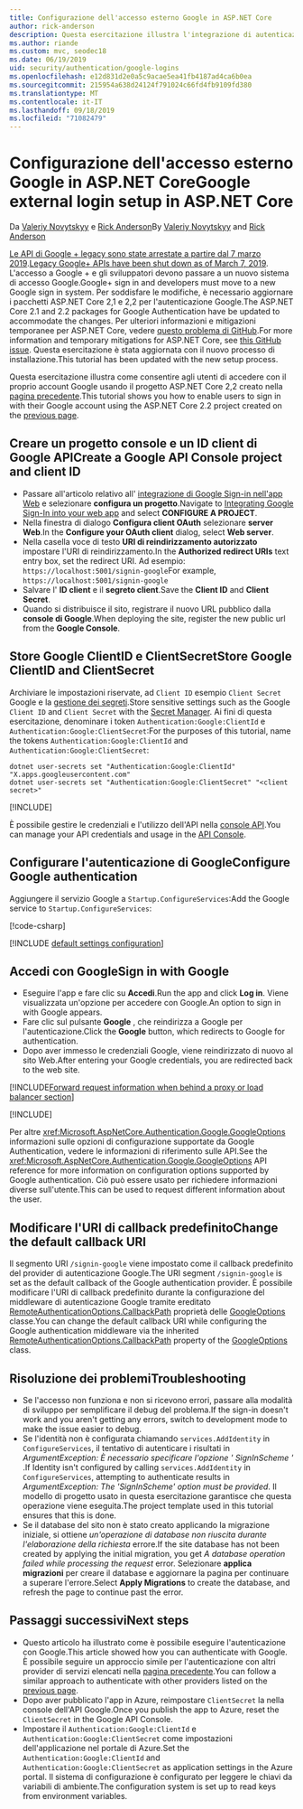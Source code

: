 ```yaml
---
title: Configurazione dell'accesso esterno Google in ASP.NET Core
author: rick-anderson
description: Questa esercitazione illustra l'integrazione di autenticazione dell'utente account Google in un'app ASP.NET Core esistente.
ms.author: riande
ms.custom: mvc, seodec18
ms.date: 06/19/2019
uid: security/authentication/google-logins
ms.openlocfilehash: e12d831d2e0a5c9acae5ea41fb4187ad4ca6b0ea
ms.sourcegitcommit: 215954a638d24124f791024c66fd4fb9109fd380
ms.translationtype: MT
ms.contentlocale: it-IT
ms.lasthandoff: 09/18/2019
ms.locfileid: "71082479"
---
```

# <a name="google-external-login-setup-in-aspnet-core"></a><span data-ttu-id="ed3b1-103">Configurazione dell'accesso esterno Google in ASP.NET Core</span><span class="sxs-lookup"><span data-stu-id="ed3b1-103">Google external login setup in ASP.NET Core</span></span>

<span data-ttu-id="ed3b1-104">Da [Valeriy Novytskyy](https://github.com/01binary) e [Rick Anderson](https://twitter.com/RickAndMSFT)</span><span class="sxs-lookup"><span data-stu-id="ed3b1-104">By [Valeriy Novytskyy](https://github.com/01binary) and [Rick Anderson](https://twitter.com/RickAndMSFT)</span></span>

<span data-ttu-id="ed3b1-105">[Le API di Google + legacy sono state arrestate a partire dal 7 marzo 2019](https://developers.google.com/+/api-shutdown).</span><span class="sxs-lookup"><span data-stu-id="ed3b1-105">[Legacy Google+ APIs have been shut down as of March 7, 2019](https://developers.google.com/+/api-shutdown).</span></span> <span data-ttu-id="ed3b1-106">L'accesso a Google + e gli sviluppatori devono passare a un nuovo sistema di accesso Google.</span><span class="sxs-lookup"><span data-stu-id="ed3b1-106">Google+ sign in and developers must move to a new Google sign in system.</span></span> <span data-ttu-id="ed3b1-107">Per soddisfare le modifiche, è necessario aggiornare i pacchetti ASP.NET Core 2,1 e 2,2 per l'autenticazione Google.</span><span class="sxs-lookup"><span data-stu-id="ed3b1-107">The ASP.NET Core 2.1 and 2.2 packages for Google Authentication have be updated to accommodate the changes.</span></span> <span data-ttu-id="ed3b1-108">Per ulteriori informazioni e mitigazioni temporanee per ASP.NET Core, vedere [questo problema di GitHub](https://github.com/aspnet/AspNetCore/issues/6486).</span><span class="sxs-lookup"><span data-stu-id="ed3b1-108">For more information and temporary mitigations for ASP.NET Core, see [this GitHub issue](https://github.com/aspnet/AspNetCore/issues/6486).</span></span> <span data-ttu-id="ed3b1-109">Questa esercitazione è stata aggiornata con il nuovo processo di installazione.</span><span class="sxs-lookup"><span data-stu-id="ed3b1-109">This tutorial has been updated with the new setup process.</span></span>

<span data-ttu-id="ed3b1-110">Questa esercitazione illustra come consentire agli utenti di accedere con il proprio account Google usando il progetto ASP.NET Core 2,2 creato nella [pagina precedente](xref:security/authentication/social/index).</span><span class="sxs-lookup"><span data-stu-id="ed3b1-110">This tutorial shows you how to enable users to sign in with their Google account using the ASP.NET Core 2.2 project created on the [previous page](xref:security/authentication/social/index).</span></span>

## <a name="create-a-google-api-console-project-and-client-id"></a><span data-ttu-id="ed3b1-111">Creare un progetto console e un ID client di Google API</span><span class="sxs-lookup"><span data-stu-id="ed3b1-111">Create a Google API Console project and client ID</span></span>

* <span data-ttu-id="ed3b1-112">Passare all'articolo relativo all' [integrazione di Google Sign-in nell'app Web](https://developers.google.com/identity/sign-in/web/devconsole-project) e selezionare **configura un progetto**.</span><span class="sxs-lookup"><span data-stu-id="ed3b1-112">Navigate to [Integrating Google Sign-In into your web app](https://developers.google.com/identity/sign-in/web/devconsole-project) and select **CONFIGURE A PROJECT**.</span></span>
* <span data-ttu-id="ed3b1-113">Nella finestra di dialogo **Configura client OAuth** selezionare **server Web**.</span><span class="sxs-lookup"><span data-stu-id="ed3b1-113">In the **Configure your OAuth client** dialog, select **Web server**.</span></span>
* <span data-ttu-id="ed3b1-114">Nella casella voce di testo **URI di reindirizzamento autorizzato** impostare l'URI di reindirizzamento.</span><span class="sxs-lookup"><span data-stu-id="ed3b1-114">In the **Authorized redirect URIs** text entry box, set the redirect URI.</span></span> <span data-ttu-id="ed3b1-115">Ad esempio: `https://localhost:5001/signin-google`</span><span class="sxs-lookup"><span data-stu-id="ed3b1-115">For example, `https://localhost:5001/signin-google`</span></span>
* <span data-ttu-id="ed3b1-116">Salvare l' **ID client** e il **segreto client**.</span><span class="sxs-lookup"><span data-stu-id="ed3b1-116">Save the **Client ID** and **Client Secret**.</span></span>
* <span data-ttu-id="ed3b1-117">Quando si distribuisce il sito, registrare il nuovo URL pubblico dalla **console di Google**.</span><span class="sxs-lookup"><span data-stu-id="ed3b1-117">When deploying the site, register the new public url from the **Google Console**.</span></span>

## <a name="store-google-clientid-and-clientsecret"></a><span data-ttu-id="ed3b1-118">Store Google ClientID e ClientSecret</span><span class="sxs-lookup"><span data-stu-id="ed3b1-118">Store Google ClientID and ClientSecret</span></span>

<span data-ttu-id="ed3b1-119">Archiviare le impostazioni riservate, ad `Client ID` esempio `Client Secret` Google e la [gestione dei segreti](xref:security/app-secrets).</span><span class="sxs-lookup"><span data-stu-id="ed3b1-119">Store sensitive settings such as the Google `Client ID` and `Client Secret` with the [Secret Manager](xref:security/app-secrets).</span></span> <span data-ttu-id="ed3b1-120">Ai fini di questa esercitazione, denominare i token `Authentication:Google:ClientId` e `Authentication:Google:ClientSecret`:</span><span class="sxs-lookup"><span data-stu-id="ed3b1-120">For the purposes of this tutorial, name the tokens `Authentication:Google:ClientId` and `Authentication:Google:ClientSecret`:</span></span>

```dotnetcli
dotnet user-secrets set "Authentication:Google:ClientId" "X.apps.googleusercontent.com"
dotnet user-secrets set "Authentication:Google:ClientSecret" "<client secret>"
```

[!INCLUDE[](~/includes/environmentVarableColon.md)]

<span data-ttu-id="ed3b1-121">È possibile gestire le credenziali e l'utilizzo dell'API nella [console API](https://console.developers.google.com/apis/dashboard).</span><span class="sxs-lookup"><span data-stu-id="ed3b1-121">You can manage your API credentials and usage in the [API Console](https://console.developers.google.com/apis/dashboard).</span></span>

## <a name="configure-google-authentication"></a><span data-ttu-id="ed3b1-122">Configurare l'autenticazione di Google</span><span class="sxs-lookup"><span data-stu-id="ed3b1-122">Configure Google authentication</span></span>

<span data-ttu-id="ed3b1-123">Aggiungere il servizio Google a `Startup.ConfigureServices`:</span><span class="sxs-lookup"><span data-stu-id="ed3b1-123">Add the Google service to `Startup.ConfigureServices`:</span></span>

[!code-csharp[](~/security/authentication/social/social-code/StartupGoogle.cs?name=snippet_ConfigureServices&highlight=10-18)]

[!INCLUDE [default settings configuration](includes/default-settings2-2.md)]

## <a name="sign-in-with-google"></a><span data-ttu-id="ed3b1-124">Accedi con Google</span><span class="sxs-lookup"><span data-stu-id="ed3b1-124">Sign in with Google</span></span>

* <span data-ttu-id="ed3b1-125">Eseguire l'app e fare clic su **Accedi**.</span><span class="sxs-lookup"><span data-stu-id="ed3b1-125">Run the app and click **Log in**.</span></span> <span data-ttu-id="ed3b1-126">Viene visualizzata un'opzione per accedere con Google.</span><span class="sxs-lookup"><span data-stu-id="ed3b1-126">An option to sign in with Google appears.</span></span>
* <span data-ttu-id="ed3b1-127">Fare clic sul pulsante **Google** , che reindirizza a Google per l'autenticazione.</span><span class="sxs-lookup"><span data-stu-id="ed3b1-127">Click the **Google** button, which redirects to Google for authentication.</span></span>
* <span data-ttu-id="ed3b1-128">Dopo aver immesso le credenziali Google, viene reindirizzato di nuovo al sito Web.</span><span class="sxs-lookup"><span data-stu-id="ed3b1-128">After entering your Google credentials, you are redirected back to the web site.</span></span>

[!INCLUDE[Forward request information when behind a proxy or load balancer section](includes/forwarded-headers-middleware.md)]

[!INCLUDE[](includes/chain-auth-providers.md)]

<span data-ttu-id="ed3b1-129">Per altre <xref:Microsoft.AspNetCore.Authentication.Google.GoogleOptions> informazioni sulle opzioni di configurazione supportate da Google Authentication, vedere le informazioni di riferimento sulle API.</span><span class="sxs-lookup"><span data-stu-id="ed3b1-129">See the <xref:Microsoft.AspNetCore.Authentication.Google.GoogleOptions> API reference for more information on configuration options supported by Google authentication.</span></span> <span data-ttu-id="ed3b1-130">Ciò può essere usato per richiedere informazioni diverse sull'utente.</span><span class="sxs-lookup"><span data-stu-id="ed3b1-130">This can be used to request different information about the user.</span></span>

## <a name="change-the-default-callback-uri"></a><span data-ttu-id="ed3b1-131">Modificare l'URI di callback predefinito</span><span class="sxs-lookup"><span data-stu-id="ed3b1-131">Change the default callback URI</span></span>

<span data-ttu-id="ed3b1-132">Il segmento URI `/signin-google` viene impostato come il callback predefinito del provider di autenticazione Google.</span><span class="sxs-lookup"><span data-stu-id="ed3b1-132">The URI segment `/signin-google` is set as the default callback of the Google authentication provider.</span></span> <span data-ttu-id="ed3b1-133">È possibile modificare l'URI di callback predefinito durante la configurazione del middleware di autenticazione Google tramite ereditato [RemoteAuthenticationOptions.CallbackPath](/dotnet/api/microsoft.aspnetcore.authentication.remoteauthenticationoptions.callbackpath) proprietà delle [GoogleOptions](/dotnet/api/microsoft.aspnetcore.authentication.google.googleoptions) classe.</span><span class="sxs-lookup"><span data-stu-id="ed3b1-133">You can change the default callback URI while configuring the Google authentication middleware via the inherited [RemoteAuthenticationOptions.CallbackPath](/dotnet/api/microsoft.aspnetcore.authentication.remoteauthenticationoptions.callbackpath) property of the [GoogleOptions](/dotnet/api/microsoft.aspnetcore.authentication.google.googleoptions) class.</span></span>

## <a name="troubleshooting"></a><span data-ttu-id="ed3b1-134">Risoluzione dei problemi</span><span class="sxs-lookup"><span data-stu-id="ed3b1-134">Troubleshooting</span></span>

* <span data-ttu-id="ed3b1-135">Se l'accesso non funziona e non si ricevono errori, passare alla modalità di sviluppo per semplificare il debug del problema.</span><span class="sxs-lookup"><span data-stu-id="ed3b1-135">If the sign-in doesn't work and you aren't getting any errors, switch to development mode to make the issue easier to debug.</span></span>
* <span data-ttu-id="ed3b1-136">Se l'identità non è configurata chiamando `services.AddIdentity` in `ConfigureServices`, il tentativo di autenticare i risultati in *ArgumentException: È necessario specificare l'opzione ' SignInScheme '* .</span><span class="sxs-lookup"><span data-stu-id="ed3b1-136">If Identity isn't configured by calling `services.AddIdentity` in `ConfigureServices`, attempting to authenticate results in *ArgumentException: The 'SignInScheme' option must be provided*.</span></span> <span data-ttu-id="ed3b1-137">Il modello di progetto usato in questa esercitazione garantisce che questa operazione viene eseguita.</span><span class="sxs-lookup"><span data-stu-id="ed3b1-137">The project template used in this tutorial ensures that this is done.</span></span>
* <span data-ttu-id="ed3b1-138">Se il database del sito non è stato creato applicando la migrazione iniziale, si ottiene *un'operazione di database non riuscita durante l'elaborazione della richiesta* errore.</span><span class="sxs-lookup"><span data-stu-id="ed3b1-138">If the site database has not been created by applying the initial migration, you get *A database operation failed while processing the request* error.</span></span> <span data-ttu-id="ed3b1-139">Selezionare **applica migrazioni** per creare il database e aggiornare la pagina per continuare a superare l'errore.</span><span class="sxs-lookup"><span data-stu-id="ed3b1-139">Select **Apply Migrations** to create the database, and refresh the page to continue past the error.</span></span>

## <a name="next-steps"></a><span data-ttu-id="ed3b1-140">Passaggi successivi</span><span class="sxs-lookup"><span data-stu-id="ed3b1-140">Next steps</span></span>

* <span data-ttu-id="ed3b1-141">Questo articolo ha illustrato come è possibile eseguire l'autenticazione con Google.</span><span class="sxs-lookup"><span data-stu-id="ed3b1-141">This article showed how you can authenticate with Google.</span></span> <span data-ttu-id="ed3b1-142">È possibile seguire un approccio simile per l'autenticazione con altri provider di servizi elencati nella [pagina precedente](xref:security/authentication/social/index).</span><span class="sxs-lookup"><span data-stu-id="ed3b1-142">You can follow a similar approach to authenticate with other providers listed on the [previous page](xref:security/authentication/social/index).</span></span>
* <span data-ttu-id="ed3b1-143">Dopo aver pubblicato l'app in Azure, reimpostare `ClientSecret` la nella console dell'API Google.</span><span class="sxs-lookup"><span data-stu-id="ed3b1-143">Once you publish the app to Azure, reset the `ClientSecret` in the Google API Console.</span></span>
* <span data-ttu-id="ed3b1-144">Impostare il `Authentication:Google:ClientId` e `Authentication:Google:ClientSecret` come impostazioni dell'applicazione nel portale di Azure.</span><span class="sxs-lookup"><span data-stu-id="ed3b1-144">Set the `Authentication:Google:ClientId` and `Authentication:Google:ClientSecret` as application settings in the Azure portal.</span></span> <span data-ttu-id="ed3b1-145">Il sistema di configurazione è configurato per leggere le chiavi da variabili di ambiente.</span><span class="sxs-lookup"><span data-stu-id="ed3b1-145">The configuration system is set up to read keys from environment variables.</span></span>
